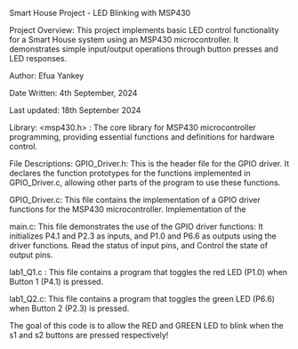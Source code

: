 Smart House Project - LED Blinking with MSP430

Project Overview:
This project implements basic LED control functionality for a Smart House system using an MSP430 microcontroller. It demonstrates simple input/output operations through button presses and LED responses.

Author: Efua Yankey

Date Written: 4th September, 2024

Last updated: 18th September 2024

Library:
<msp430.h> : The core library for MSP430 microcontroller programming, providing essential functions and definitions for hardware control.

File Descriptions:
GPIO_Driver.h: This is the header file for the GPIO driver. It declares the function prototypes for the functions implemented in GPIO_Driver.c, allowing other parts of the program to use these functions.

GPIO_Driver.c: This file contains the implementation of a GPIO driver functions for the MSP430 microcontroller. Implementation of the 

main.c: This file demonstrates the use of the GPIO driver functions: It initializes P4.1 and P2.3 as inputs, and P1.0 and P6.6 as outputs using the driver functions. Read the status of input pins, and Control the state of output pins.

lab1_Q1.c : This file contains a program that toggles the red LED (P1.0) when Button 1 (P4.1) is pressed.

lab1_Q2.c: This file contains a program that toggles the green LED (P6.6) when Button 2 (P2.3) is pressed.




The goal of this code is to allow the RED and GREEN LED to blink when the s1 and s2 buttons are pressed respectively!
